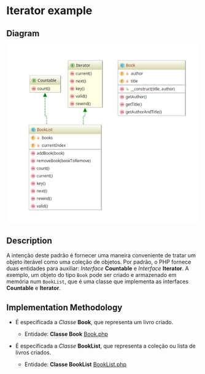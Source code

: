 # Iterator example

## Diagram

![Image of AbstractFactory](../../../images/iterator.png)

## Description

A intenção deste padrão é fornecer uma maneira conveniente de tratar um objeto iterável como uma
coleção de objetos. Por padrão, o PHP fornece duas entidades para auxiliar: *Interface* **Countable** e
*Interface* **Iterator**. A exemplo, um objeto do tipo `Book` pode ser criado e armazenado em memória
num `BookList`, que é uma classe que implementa as interfaces **Countable** e **Iterator**.

## Implementation Methodology

* É especificada a *Classe* **Book**, que representa um livro criado.

  - Entidade: **Classe Book** [Book.php](Book.php)

* É especificada a *Classe* **BookList**, que representa a coleção ou lista de livros criados.

  - Entidade: **Classe BookList** [BookList.php](BookList.php)
